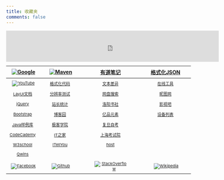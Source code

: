 ```yaml
---
title: 收藏夹
comments: false
---
```


<style>
.bdSug_app {display:none;}
.bdSug_wpr { border: 1px solid hsla(31, 15%, 50%, .25)!important;border-top: 0;}
.bdSug_wpr table td{font-size: 10px!important;padding-left: 7px!important;}

#万年历 {position:absolute; width: 540px;height: 380px; display:none;z-index:3;overflow:hidden; left:50%;top:50%; margin-left:-270px;margin-top:-188px;border-radius: 6px;border: 4px white solid;box-shadow: 0px 2px 40px grey;}
#音乐 {background-color:white; position:absolute; width: 340px;height: 480px; display:none;z-index:3;overflow:hidden; left:50%;top:50%;margin-left:-270px;margin-top:-188px; border-radius: 6px;border: 4px white solid;box-shadow: 0px 2px 40px grey;}
.背景 { display: none; height: 100%; width: 100%; position: fixed; _position: absolute; top: 0; z-index: 2; opacity: 0.3; filter: alpha(opacity=30); background-color: #000;}

<!--搜索框样式-->
#post aside > div > .content {    padding: 20px;}
#post aside > div > .content span {    padding: 10px;}
#post aside > div { margin-left: 15px; box-sizing: border-box; background-color: #ffffff; margin-bottom: 15px; box-sizing: border-box; border-radius: 2px;}
#post aside > div > .content {    color: #909090;    padding: 20px;    font-size: 1em;}
#post aside .avatar img { display: block; width: 100%; height: 185px; object-fit: cover; object-position: center center;}
#post aside .search form input {    background: #fff 8px 9px no-repeat url(data:image/png;base64,iVBORw0KGgoAAAANSUhEUgAAAA0AAAANCAYAAABy6%2BR8AAAACXBIWXMAAAsTAAALEwEAmpwYAAAAIGNIUk0AAG11AABzoAAA%2FN0AAINkAABw6AAA7GgAADA%2BAAAQkOTsmeoAAAESSURBVHjajNCxS9VRGMbxz71E4OwgoXPQxVEpXCI47%2BZqGP0LCoJO7UVD3QZzb3SwcHB7F3Uw3Zpd%2FAPCcJKG7Dj4u%2FK7Pwp94HDg5Xyf5z1Pr9YKImKANTzFXxzjU2ae6qhXaxURr%2FAFl9hHDy%2FwEK8z89sYVEp5gh84wMvMvGiSJ%2FEV85jNzLMR1McqfmN5BEBmnmMJFSvtpH7jdJiZv7q7Z%2BZPfMdcF6rN%2FT%2F1m2LGBkd4HhFT3dcRMY2FpskxaLNpayciHrWAGeziD7b%2BVfkithuTk8bkGa4wgWFmbrSTZOYeBvjc%2BucQj%2FEe6xHx4Taq1nrnKaW8K6XUUsrHWuvNevdRRLzFGwzvDbXAB9cDAHvhedDruuxSAAAAAElFTkSuQmCC);    padding: 7px 11px 7px 28px;    border-radius: 2px;    width: 100%;    box-sizing: border-box;    border: 1px solid rgba(178, 186, 194, 0.3);    outline: none;    font-size: 14px;}

<!--海词搜索框提示样式-->
.input-prompt-container {border: 4px solid #000;}
.input-prompt-container .hover {font-weight:bold; background-color: #DDD; }
.input-prompt-list {background-color: #FFF;height:280px!important; border: 1px solid hsla(31, 15%, 50%, .25);border-top: 0;}
.input-prompt-list dl {margin:0;font-size:10px; border-bottom: 1px dashed #e4e4e4;padding: 5px;}
.input-prompt-list dt {display: inline;font-weight: bold !important;margin-bottom: 2px}
.input-prompt-list dt b {font-size: 13px!important; color: #094;margin-right: 0.1rem}
.input-prompt-list dt span {color: #989898;font-weight: normal}
.input-prompt-list dd {color: #989898;margin-left: 10px}
.markdown-body a {color: #7B7B7B;}
.markdown-body a:hover {color: #f48024;}
table{display:table!important;font-size:11px;}
table th a{height: 45px;font-size:14px;}
table img {max-width: 90px!important; max-height: 35px!important; margin-left:4px; }
table th, table td { padding: 6px 0px!important;}
table tr td:first-child{ width:90px;}
table tr td a:hover{font-size:12px;}
</style>

<script src="https://tianqi.2345.com/js/jquery.js" type="text/javascript" charset="utf-8"></script>
<script>
$('section h1').remove();
</script>

<iframe allowtransparency="true" frameborder="0" scrolling="no" width="580" height="85" src="https://tianqi.2345.com/plugin/widget/index.htm?s=1&z=1&t=0&v=0&d=5&bd=0&k=&f=&q=1&e=1&a=1&c=58027&w=675&h=96&align=right"></iframe>

| [![Google]](https://www.google.com)|[![Maven]](http://mvnrepository.com)|[有道笔记]|[格式化JSON]|
|:---------------:|:---------------:|:---------------:|:---------------:|
|[![YouTube]](https://www.youtube.com)|[格式化代码]|[文本差异]|[在线工具]
|[LayUI文档]     |[分辨率测试]   |[网盘搜索]      |[昵图网]
|[jQuery]       |[站长统计]     |[洛阳书社]     |[影视吧]
|[Bootstrap]    |[博客园]       |[亿品元素]     |[设备列表]
|[Java样例库]    |[极客学院]     |[复旦自考]      ||
|[CodeCademy]   |[IT之家]       |[上海考试院]   ||
|[W3school]     |[ITellYou]     |[host]       ||
|[Qwins]        |      |              ||
|[![Facebook]](https://www.facebook.com/)|[![Github]](https://github.com/yaodwwy)|[![StackOverflow]](https://stackoverflow.com)|[![Wikipedia]](https://wikipedia.org)


[Google]: https://static.gomro.cn/file/img/google.png "谷歌"
[YouTube]: https://static.gomro.cn/file/img/youtube.png "YouTube"
[Maven]: https://static.gomro.cn/file/img/maven.png "Maven"
[Yahoo]: https://static.gomro.cn/file/img/yahoo.png "Yahoo"
[StackOverflow]: https://static.gomro.cn/file/img/stack.png "StackOverflow"
[Wikipedia]: https://static.gomro.cn/file/img/wiki.jpg "Wikipedia"
[Github]: https://static.gomro.cn/file/img/github.png "Github"
[Facebook]: https://static.gomro.cn/file/img/facebook.png "Facebook"
[Twitter]: https://static.gomro.cn/file/img/twitter.jpg "Twitter"

[CodeCademy]: http://www.codecademy.com/learn/python
[极客学院]: http://wiki.jikexueyuan.com
[W3school]: http://www.w3school.com.cn
[Java样例库]: https://www.programcreek.com/java-api-examples
[博客园]: http://www.cnblogs.com
[Bootstrap]: http://v3.bootcss.com/css
[LayUI文档]: https://www.layui.com/doc/
[H5+]: http://www.html5plus.org/doc/h5p.html
[jQuery]: /html/jq/cheatsheet.html
[51cto]: http://www.51cto.com
[在线工具]: https://tool.lu/tip/

[有道笔记]: http://note.youdao.com/web/file
[设备列表]: http://sunlogin.oray.com/console/remote
[站长统计]: http://tool.chinaz.com
[格式化代码]: http://web.chacuo.net/formathtml
[文本差异]: http://www.jq22.com/textDifference
[网盘搜索]: http://www.pansoso.com
[Qwins]: http://www.atuser.com
[分辨率测试]: http://testsize.com
[格式化JSON]: http://www.bejson.com
[盛天云盘]: http://pan.stnts.com
[host]: http://host.adbyte.cn:9990

[ITellYou]: https://msdn.itellyou.cn
[昵图网]: http://www.nipic.com
[亿品元素]: http://www.epinv.com
[电影]: http://www.dy2018.com/html/gndy/dyzz/index.html
[音乐]: http://www.9ku.com/fm
[凤凰]: http://www.tvyan.com/tai/fhzxt
[央视]: http://tv.cctv.com/live
[IT之家]: http://www.ithome.com
[CSDN]: http://ask.csdn.net
[新浪新闻]: http://news.sina.com.cn
[影视吧]: http://www.ysba.cc
[复旦自考]: http://www.cce.fudan.edu.cn
[上海考试院]: http://www.shmeea.edu.cn
[洛阳书社]: https://weidian.com/dynamic.html?userid=1170745491&wfr=wx_profile

[淘宝网]: http://www.taobao.com
[58同城]: http://www.58.com
[赶集网]: http://www.ganji.com


<script>
(function(){
    
    var aside = "<aside><div class='avatar'>"
            +"<a target='_blank' href='https://tianqi.2345.com/t/wxyt/wxyt.htm'>"
            +"<img src='https://tianqi.2345.com/t/wxyt/now.jpg?"+new Date().getTime()+"' alt='avatar'>"
            +"</a>"
            +"<div class='content'>"
            +"<span><a class='万年历' href='#万年历'>万年历</a></span>"
            +"<span><a class='音乐' href='#音乐'>随便听听</a></span>"
            +"</div>"
            +"</div>"
    
            +"<div class='search'>"
            +"<div class='content'>"
            +"<form action='//www.baidu.com/s' target='_blank' class='search-form'>"
            +"<input type='text' baiduSug='1' autocomplete='off' name='wd' placeholder='Baidu search'>"
            +"</form>"
            +"</div>"
            +"</div>"
    
            +"<div class='search'>"
            +"<div class='content'>"
            +"<form id='translateForm' action='//translate.google.cn' target='_blank' class='search-form'>"
            +"<input type='text' id='q' autocomplete='off' name='q' placeholder='Google translate'>"
            +"</form>"
            +"</div>"
            +"</div></aside>";
    $('#post').append(aside);
    
    $('#post').append("<div id='万年历'></div>");
    $('#post').append("<div id='音乐'></div>");
    $('#post').after("<div class='背景'></div>");
    
    <!-- 百度搜索框提示 -->
    var elem = document.createElement('script'); 
    elem.src = "https://www.baidu.com/js/opensug.js";
    elem.charset = "gbk";
    document.querySelector('html').appendChild(elem);
    
    
    $(".万年历").click(function (e) {
        $(".背景").fadeIn();
        if ($("#万年历").html()) {
            $("#万年历").fadeIn("fast")
        } else {
            $("#万年历").html("<iframe style=' margin:-137px 0px 0px -120px;' width='700' height='520' allowtransparency='true' frameborder='0' scrolling='no' src='https://www.baidu.com/baidu?word=%E4%B8%87%E5%B9%B4%E5%8E%86'></iframe>");
            $("#万年历").fadeIn("fast")
        }
        e ? e.stopPropagation() : event.cancelBubble = true
    });
    
    $(".音乐").click(function (e) {
        $(".背景").fadeIn();
        if ($("#音乐").html()) {
            $("#音乐").fadeIn("fast")
        } else {
            $("#音乐").html("<iframe frameborder='no' border='0' marginwidth='0' marginheight='0' width=330 height=525 src='//music.163.com/outchain/player?type=0&id=2797977427&auto=1&height=430'></iframe>");
            $("#音乐").fadeIn("fast")
        }
        e ? e.stopPropagation() : event.cancelBubble = true
    });
        
    $(".背景").click(function () {
        $(".背景").fadeOut();
        $("#万年历").fadeOut();
        $("#音乐").fadeOut()
    });
    
})(jQuery, window, document);
</script>
<script src='/navi/inputPrompt.min.js' type='text/javascript'></script>
